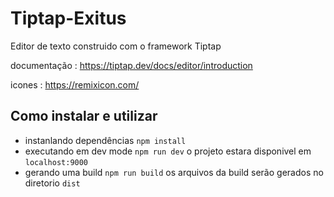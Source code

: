 # Tiptap-Exitus

Editor de texto construido com o framework Tiptap

documentação : <https://tiptap.dev/docs/editor/introduction>

icones : <https://remixicon.com/>

## Como instalar e utilizar

- instanlando dependências `npm install`
- executando em dev mode `npm run dev` o projeto estara disponivel em `localhost:9000`
- gerando uma build `npm run build` os arquivos da build serão gerados no diretorio `dist`
